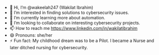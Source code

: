 - 👋 Hi, I’m @wakeelah247 (Wakilat Ibrahim)
- 👀 I’m interested in finding solutions to cybersecurity issues.
- 🌱 I’m currently learning more about automation.
- 💞️ I’m looking to collaborate on interesting cybersecurity projects.
- 📫 How to reach me https://www.linkedin.com/in/wakilatibrahim
- 😄 Pronouns: she/her
- ⚡ Fun fact: My childhood dream was to be a Pilot. I became a Nurse and later ditched nursing for cybersecurity.

<!---
wakeelah247/wakeelah247 is a ✨ special ✨ repository because its `README.md` (this file) appears on your GitHub profile.
You can click the Preview link to take a look at your changes.
--->
